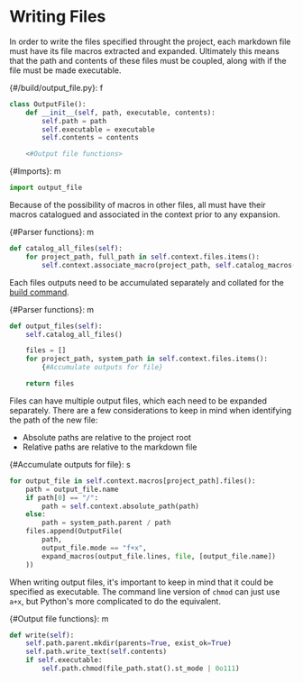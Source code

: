 # Writing Files

In order to write the files specified throught the project, each markdown file must have its file macros extracted and expanded. Ultimately this means that the path and contents of these files must be coupled, along with if the file must be made executable.

{#/build/output_file.py}: f
```python
class OutputFile():
    def __init__(self, path, executable, contents):
        self.path = path
        self.executable = executable
        self.contents = contents

    <#Output file functions>
```

{#Imports}: m
```python
import output_file
```

Because of the possibility of macros in other files, all must have their macros catalogued and associated in the context prior to any expansion.

{#Parser functions}: m
```python
def catalog_all_files(self):
    for project_path, full_path in self.context.files.items():
        self.context.associate_macro(project_path, self.catalog_macros(full_path))
```

Each files outputs need to be accumulated separately and collated for the [build command](/1_CLI/2_Build.md).

{#Parser functions}: m
```python
def output_files(self):
    self.catalog_all_files()

    files = []
    for project_path, system_path in self.context.files.items():
        {#Accumulate outputs for file}

    return files
```

Files can have multiple output files, which each need to be expanded separately. There are a few considerations to keep in mind when identifying the path of the new file:

* Absolute paths are relative to the project root
* Relative paths are relative to the markdown file

{#Accumulate outputs for file}: s
```python
for output_file in self.context.macros[project_path].files():
    path = output_file.name
    if path[0] == "/":
        path = self.context.absolute_path(path)
    else:
        path = system_path.parent / path
    files.append(OutputFile(
        path,
        output_file.mode == "f+x",
        expand_macros(output_file.lines, file, [output_file.name])
    ))
```

When writing output files, it's important to keep in mind that it could be specified as executable. The command line version of `chmod` can just use `a+x`, but Python's more complicated to do the equivalent.

{#Output file functions}: m
```python
def write(self):
    self.path.parent.mkdir(parents=True, exist_ok=True)
    self.path.write_text(self.contents)
    if self.executable:
        self.path.chmod(file_path.stat().st_mode | 0o111)
```
